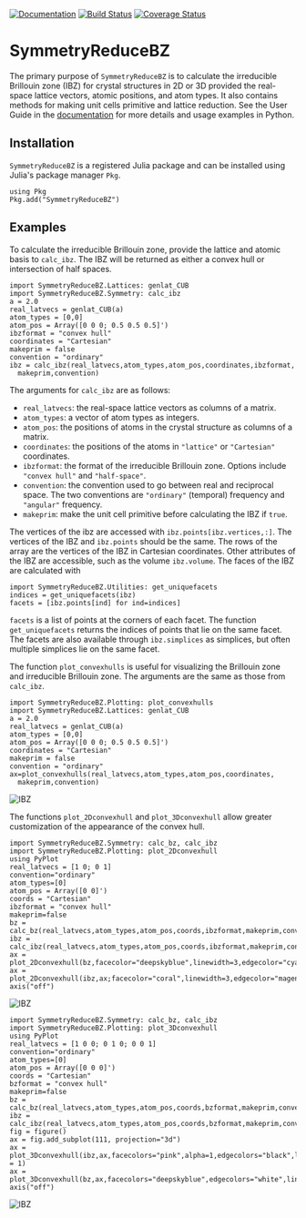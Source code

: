 [![Documentation](https://img.shields.io/badge/docs-dev-blue.svg)](
https://jerjorg.github.io/SymmetryReduceBZ.jl/)
[![Build Status](
https://travis-ci.com/jerjorg/SymmetryReduceBZ.jl.svg?branch=master)](
https://travis-ci.com/jerjorg/SymmetryReduceBZ.jl)
[![Coverage Status](
https://coveralls.io/repos/github/jerjorg/SymmetryReduceBZ.jl/badge.svg?branch=master)](
https://coveralls.io/github/jerjorg/SymmetryReduceBZ.jl?branch=master&service=github)


# SymmetryReduceBZ
The primary purpose of `SymmetryReduceBZ` is to calculate the irreducible
Brillouin zone (IBZ) for crystal structures in 2D or 3D provided the real-space
lattice vectors, atomic positions, and atom types. It also contains methods for
making unit cells primitive and lattice reduction. See the User Guide in the
[documentation](https://jerjorg.github.io/SymmetryReduceBZ.jl/) for more details
and usage examples in Python.

## Installation

`SymmetryReduceBZ` is a registered Julia package and can be installed using
Julia's package manager `Pkg`.
```
using Pkg
Pkg.add("SymmetryReduceBZ")
```

## Examples

To calculate the irreducible Brillouin zone, provide the lattice and atomic
basis to `calc_ibz`. The IBZ will be returned as either a convex hull or
intersection of half spaces.
```@example
import SymmetryReduceBZ.Lattices: genlat_CUB
import SymmetryReduceBZ.Symmetry: calc_ibz
a = 2.0
real_latvecs = genlat_CUB(a)
atom_types = [0,0]
atom_pos = Array([0 0 0; 0.5 0.5 0.5]')
ibzformat = "convex hull"
coordinates = "Cartesian"
makeprim = false
convention = "ordinary"
ibz = calc_ibz(real_latvecs,atom_types,atom_pos,coordinates,ibzformat,
  makeprim,convention)
```
The arguments for `calc_ibz` are as follows:
- `real_latvecs`: the real-space lattice vectors as columns of a matrix.
- `atom_types`: a vector of atom types as integers.
- `atom_pos`: the positions of atoms in the crystal structure as columns of a matrix.
- `coordinates`: the positions of the atoms in `"lattice"` or `"Cartesian"`
	coordinates.
- `ibzformat`: the format of the irreducible Brillouin zone. Options include
	`"convex hull"` and `"half-space"`.
- `convention`: the convention used to go between real and reciprocal space. The
	two conventions are `"ordinary"` (temporal) frequency and `"angular"`
	frequency.
- `makeprim`: make the unit cell primitive before calculating the IBZ if
	`true`.
	
The vertices of the ibz are accessed with `ibz.points[ibz.vertices,:]`. The
vertices of the IBZ and `ibz.points` should be the same. The rows of the array
are the vertices of the IBZ in Cartesian coordinates. Other attributes of the
IBZ are accessible, such as the volume `ibz.volume`. The faces of the IBZ are
calculated with
```
import SymmetryReduceBZ.Utilities: get_uniquefacets
indices = get_uniquefacets(ibz)
facets = [ibz.points[ind] for ind=indices]
```
`facets` is a list of points at the corners of each facet. The function
`get_uniquefacets` returns the indices of points that lie on the same facet. The
facets are also available through `ibz.simplices` as simplices, but often multiple simplices
lie on the same facet.

The function `plot_convexhulls` is useful for visualizing the Brillouin zone
and irreducible Brillouin zone. The arguments are the same as those from
`calc_ibz`.
```@example
import SymmetryReduceBZ.Plotting: plot_convexhulls
import SymmetryReduceBZ.Lattices: genlat_CUB
a = 2.0
real_latvecs = genlat_CUB(a)
atom_types = [0,0]
atom_pos = Array([0 0 0; 0.5 0.5 0.5]')
coordinates = "Cartesian"
makeprim = false
convention = "ordinary"
ax=plot_convexhulls(real_latvecs,atom_types,atom_pos,coordinates,
  makeprim,convention)
```
![IBZ](https://github.com/jerjorg/SymmetryReduceBZ.jl/blob/master/plots/ibz.png)

The functions `plot_2Dconvexhull` and `plot_3Dconvexhull` allow greater customization of 
the appearance of the convex hull.

```@example
import SymmetryReduceBZ.Symmetry: calc_bz, calc_ibz
import SymmetryReduceBZ.Plotting: plot_2Dconvexhull
using PyPlot
real_latvecs = [1 0; 0 1]
convention="ordinary"
atom_types=[0]
atom_pos = Array([0 0]')
coords = "Cartesian"
ibzformat = "convex hull"
makeprim=false
bz = calc_bz(real_latvecs,atom_types,atom_pos,coords,ibzformat,makeprim,convention)
ibz = calc_ibz(real_latvecs,atom_types,atom_pos,coords,ibzformat,makeprim,convention)
ax = plot_2Dconvexhull(bz,facecolor="deepskyblue",linewidth=3,edgecolor="cyan",alpha=0.2)
ax = plot_2Dconvexhull(ibz,ax;facecolor="coral",linewidth=3,edgecolor="magenta",alpha=0.4)
axis("off")
```
![IBZ](https://github.com/jerjorg/SymmetryReduceBZ.jl/blob/master/plots/ibz-3.png)

```@example
import SymmetryReduceBZ.Symmetry: calc_bz, calc_ibz
import SymmetryReduceBZ.Plotting: plot_3Dconvexhull
using PyPlot
real_latvecs = [1 0 0; 0 1 0; 0 0 1]
convention="ordinary"
atom_types=[0]
atom_pos = Array([0 0 0]')
coords = "Cartesian"
bzformat = "convex hull"
makeprim=false
bz = calc_bz(real_latvecs,atom_types,atom_pos,coords,bzformat,makeprim,convention)
ibz = calc_ibz(real_latvecs,atom_types,atom_pos,coords,bzformat,makeprim,convention)
fig = figure()
ax = fig.add_subplot(111, projection="3d")
ax = plot_3Dconvexhull(ibz,ax,facecolors="pink",alpha=1,edgecolors="black",linewidths = 1)
ax = plot_3Dconvexhull(bz,ax,facecolors="deepskyblue",edgecolors="white",linewidths=1,alpha=0.2)
axis("off")
```
![IBZ](https://github.com/jerjorg/SymmetryReduceBZ.jl/blob/master/plots/ibz-2.png)
